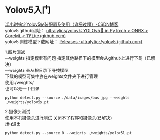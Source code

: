 # Yolov5入门

[半小时搞定Yolov5安装配置及使用（详细过程）-CSDN博客](https://blog.csdn.net/HowieXue/article/details/118445766)  
yolov5 github网址：
[ultralytics/yolov5: YOLOv5 🚀 in PyTorch > ONNX > CoreML > TFLite (github.com)](https://github.com/ultralytics/yolov5)  
yolov5 训练模型下载网址：
[Releases · ultralytics/yolov5 (github.com)](https://github.com/ultralytics/yolov5/releases)  

1.图片测试  
--weights 指定模型有问题 指定其他路径下的模型会从github上进行下载（已解决）  
--weights 会从根目录下寻找模型  
下载的模型可集中放在weights文件夹下进行管理  
使用./weights/  
也可以是一个目录

`python detect.py --source ./data/images/bus.jpg --weights ./weights/yolov5s.pt`

2.摄像头测试  
使用本机摄像头进行测试 关闭不了程序和摄像头(已解决)  
按q退出  

`python detect.py --source 0 --weights ./weights/yolov5l.pt`
